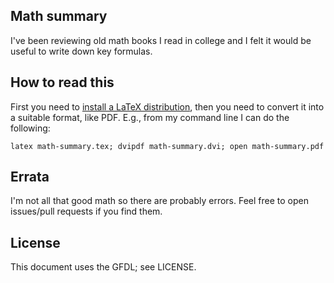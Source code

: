 Math summary
------------

I've been reviewing old math books I read in college and I felt it would be useful to write down key formulas.

How to read this
----------------

First you need to [install a LaTeX distribution](http://latex-project.org/ftp.html), then you need to convert it into a suitable format, like PDF. E.g., from my command line I can do the following:

    latex math-summary.tex; dvipdf math-summary.dvi; open math-summary.pdf

Errata
------

I'm not all that good math so there are probably errors. Feel free to open issues/pull requests if you find them.

License
-------

This document uses the GFDL; see LICENSE.

